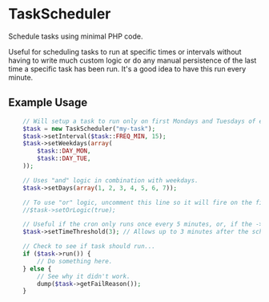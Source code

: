TaskScheduler
=============

Schedule tasks using minimal PHP code.

Useful for scheduling tasks to run at specific times or intervals without having to write much custom logic or do any manual persistence of the last time a specific task has been run. It's a good idea to have this run every minute.


## Example Usage ##

```php
	// Will setup a task to run only on first Mondays and Tuesdays of every month, every 15 minutes during those days.
	$task = new TaskScheduler("my-task");
	$task->setInterval($task::FREQ_MIN, 15);
	$task->setWeekdays(array(
		$task::DAY_MON,
		$task::DAY_TUE,
	));

	// Uses "and" logic in combination with weekdays.
	$task->setDays(array(1, 2, 3, 4, 5, 6, 7));

	// To use "or" logic, uncomment this line so it will fire on the first 7 days of the week OR on every Mon/Tue of the month.
	//$task->setOrLogic(true);

	// Useful if the cron only runs once every 5 minutes, or, if the ->run() method executes after a long script.
	$task->setTimeThreshold(3); // Allows up to 3 minutes after the scheduled time and will still attempt a run.

	// Check to see if task should run...
	if ($task->run()) {
		// Do something here.
	} else {
		// See why it didn't work.
		dump($task->getFailReason());
	}

```
